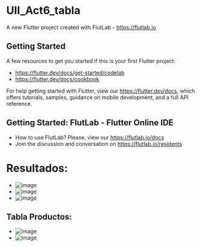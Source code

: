 # UII_Act6_tabla

A new Flutter project created with FlutLab - https://flutlab.io

## Getting Started

A few resources to get you started if this is your first Flutter project:

- https://flutter.dev/docs/get-started/codelab
- https://flutter.dev/docs/cookbook

For help getting started with Flutter, view our
https://flutter.dev/docs, which offers tutorials,
samples, guidance on mobile development, and a full API reference.

## Getting Started: FlutLab - Flutter Online IDE

- How to use FlutLab? Please, view our https://flutlab.io/docs
- Join the discussion and conversation on https://flutlab.io/residents

# Resultados:
- ![image](https://github.com/JesusRafaelCanoFlores5A/UIIAct6_TablaCano/assets/143547897/6f7f1751-f6c6-4858-be1c-f32a9cf7af2e)
- ![image](https://github.com/JesusRafaelCanoFlores5A/UIIAct6_TablaCano/assets/143547897/6df2c15f-ea9f-46ce-9206-96f7fbc466b3)
- ![image](https://github.com/JesusRafaelCanoFlores5A/UIIAct6_TablaCano/assets/143547897/40e59b47-a724-4fb7-a0ef-287a5cf2f80d)

## Tabla Productos:
- ![image](https://github.com/JesusRafaelCanoFlores5A/UIIAct6_TablaCano/assets/143547897/abd7d380-8e8d-445e-9de3-8f8da466fef8)
- ![image](https://github.com/JesusRafaelCanoFlores5A/UIIAct6_TablaCano/assets/143547897/bd0ee984-6a2e-482a-8755-db62d06fc6b4)



